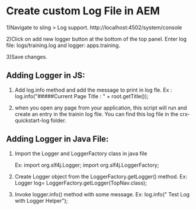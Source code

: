 # Create custom Log File in AEM
1)Navigate to sling > Log support.
    http://localhost:4502/system/console

2)Click on add new logger button at the bottom of the top panel.
   Enter log file: logs/training.log and logger: apps.training.

3)Save changes.

## Adding Logger in JS:
1) Add log.info method and add the message to print in log fle.
   Ex :  log.info("#####Current Page Title : " + root.getTitle());


2) when you open any page from your application, this script will run and create an entry in the trainin log flie. You can find this log file in the crx-quickstart-log folder.

## Adding Logger in Java File:
1) Import the Logger and LoggerFactory class in java file
     
    Ex: import org.slf4j.Logger;
        import org.slf4j.LoggerFactory;

2) Create Logger object from the LoggerFactory.getLogger() method.
    Ex: Logger log= LoggerFactory.getLogger(TopNav.class);

3) Invoke logger.info() method with some message.
    Ex: log.info(" Test Log with Logger Helper");

